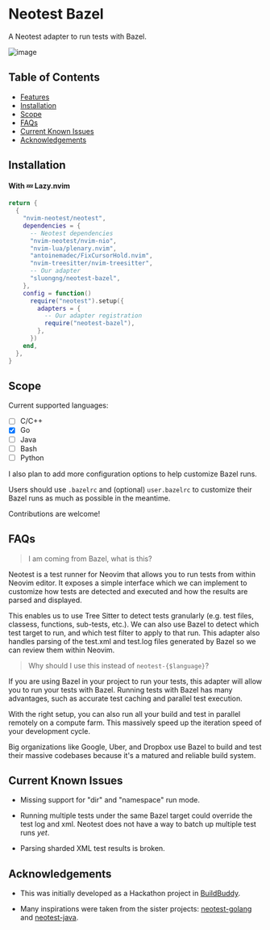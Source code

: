 # Neotest Bazel

A Neotest adapter to run tests with Bazel.

![image](https://github.com/user-attachments/assets/064113db-5b3f-4c91-9639-5547d30f0064)


## Table of Contents

- [Features](#features)
- [Installation](#installation)
- [Scope](#scope)
- [FAQs](#faqs)
- [Current Known Issues](#current-known-issues)
- [Acknowledgements](#acknowledgements)

## Installation

#### With 💤 Lazy.nvim

```lua
return {
  {
    "nvim-neotest/neotest",
    dependencies = {
      -- Neotest dependencies
      "nvim-neotest/nvim-nio",
      "nvim-lua/plenary.nvim",
      "antoinemadec/FixCursorHold.nvim",
      "nvim-treesitter/nvim-treesitter",
      -- Our adapter
      "sluongng/neotest-bazel",
    },
    config = function()
      require("neotest").setup({
        adapters = {
          -- Our adapter registration
          require("neotest-bazel"),
        },
      })
    end,
  },
}
```

## Scope

Current supported languages:

- [ ] C/C++
- [x] Go
- [ ] Java
- [ ] Bash
- [ ] Python

I also plan to add more configuration options to help customize Bazel runs.

Users should use `.bazelrc` and (optional) `user.bazelrc` to customize their Bazel runs as much as possible in the meantime.

Contributions are welcome!

## FAQs

> I am coming from Bazel, what is this?

Neotest is a test runner for Neovim that allows you to run tests from within Neovim editor.
It exposes a simple interface which we can implement to customize how tests are detected and executed and how the results are parsed and displayed.

This enables us to use Tree Sitter to detect tests granularly (e.g. test files, classess, functions, sub-tests, etc.).
We can also use Bazel to detect which test target to run, and which test filter to apply to that run.
This adapter also handles parsing of the test.xml and test.log files generated by Bazel so we can review them within Neovim.

> Why should I use this instead of `neotest-{$language}`?

If you are using Bazel in your project to run your tests, this adapter will allow you to run your tests with Bazel.
Running tests with Bazel has many advantages, such as accurate test caching and parallel test execution.

With the right setup, you can also run all your build and test in parallel remotely on a compute farm.
This massively speed up the iteration speed of your development cycle.

Big organizations like Google, Uber, and Dropbox use Bazel to build and test their massive codebases because it's a matured and reliable build system.

## Current Known Issues

- Missing support for "dir" and "namespace" run mode.

- Running multiple tests under the same Bazel target could override the test log and xml.
  Neotest does not have a way to batch up multiple test runs _yet_.

- Parsing sharded XML test results is broken.

## Acknowledgements

- This was initially developed as a Hackathon project in [BuildBuddy](https://buildbuddy.io).

- Many inspirations were taken from the sister projects: [neotest-golang](https://github.com/fredrikaverpil/neotest-golang) and [neotest-java](https://github.com/andy-bell101/neotest-java).

